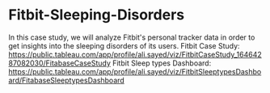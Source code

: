 # Fitbit-Sleeping-Disorders
In this case study, we will analyze Fitbit's personal tracker data in order to get insights into the sleeping disorders of its users.  Fitbit Case Study: https://public.tableau.com/app/profile/ali.sayed/viz/FitbitCaseStudy_16464287082030/FitabaseCaseStudy  Fitbit Sleep types Dashboard: https://public.tableau.com/app/profile/ali.sayed/viz/FitbitSleeptypesDashboard/FitabaseSleeptypesDashboard
